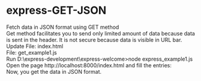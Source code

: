 # express-GET-JSON

<html>
Fetch data in JSON format using GET method
<br>
Get method facilitates you to send only limited amount of data because data is sent in the header. It is not secure because data is visible in URL bar.
<br>
Update File: index.html
<br>
File: get_example1.js
<br>
Run D:\express-development\express-welcome>node express_example1.js
<br>
Open the page http://localhost:8000/index.html and fill the entries:
<br>
Now, you get the data in JSON format.
<br>
</html>
